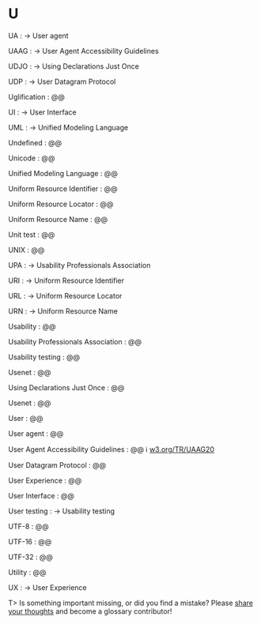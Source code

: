 # U

UA
: → User agent

UAAG
: → User Agent Accessibility Guidelines

UDJO
: → Using Declarations Just Once

UDP
: → User Datagram Protocol

Uglification
: @@

UI
: → User Interface

UML
: → Unified Modeling Language

Undefined
: @@

Unicode
: @@

Unified Modeling Language
: @@

Uniform Resource Identifier
: @@

Uniform Resource Locator
: @@

Uniform Resource Name
: @@

Unit test
: @@

UNIX
: @@

UPA
: → Usability Professionals Association

URI
: → Uniform Resource Identifier

URL
: → Uniform Resource Locator

URN
: → Uniform Resource Name

Usability
: @@

Usability Professionals Association
: @@

Usability testing
: @@

Usenet
: @@

Using Declarations Just Once
: @@

Usenet
: @@

User
: @@

User agent
: @@

User Agent Accessibility Guidelines
: @@ ℹ︎&nbsp;[w3.org/TR/UAAG20](https://www.w3.org/TR/UAAG20/)

User Datagram Protocol
: @@

User Experience
: @@

User Interface
: @@

User testing
: → Usability testing

UTF-8
: @@

UTF-16
: @@

UTF-32
: @@

Utility
: @@

UX
: → User Experience

T> Is something important missing, or did you find a mistake? Please [share your thoughts](https://github.com/j9t/web-development-glossary/blob/master/manuscript/u.md) and become a glossary&nbsp;contributor!